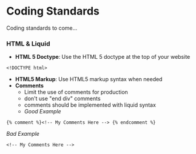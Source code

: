 # Coding Standards

Coding standards to come...

### <a name='types'>HTML & Liquid</a>

- **HTML 5 Doctype**: Use the HTML 5 doctype at the top of your website

```
<!DOCTYPE html>
```

- **HTML5 Markup**: Use HTML5 markup syntax when needed
- **Comments**
    - Limit the use of comments for production
    - don't use "end div" comments
    - comments should be implemented with liquid syntax
    - *Good Example*
```
{% comment %}<!-- My Comments Here --> {% endcomment %}
```

*Bad Example*
```
<!-- My Comments Here -->
```
